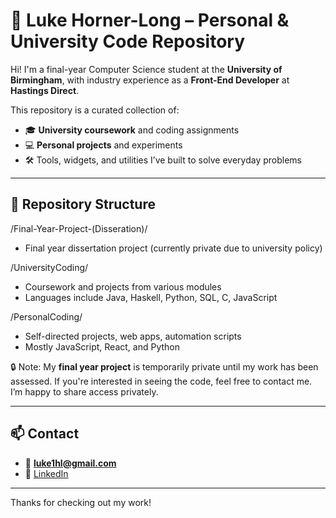 # 👋 Luke Horner-Long – Personal & University Code Repository

Hi! I'm a final-year Computer Science student at the **University of Birmingham**, with industry experience as a **Front-End Developer** at **Hastings Direct**.

This repository is a curated collection of:
- 🎓 **University coursework** and coding assignments
- 💻 **Personal projects** and experiments
- 🛠️ Tools, widgets, and utilities I’ve built to solve everyday problems

---

## 📁 Repository Structure
/Final-Year-Project-(Disseration)/
- Final year dissertation project (currently private due to university policy)

/UniversityCoding/
- Coursework and projects from various modules
- Languages include Java, Haskell, Python, SQL, C, JavaScript

/PersonalCoding/
- Self-directed projects, web apps, automation scripts
- Mostly JavaScript, React, and Python

 🔒 Note: My **final year project** is temporarily private until my work has been assessed. If you're interested in seeing the code, feel free to contact me. I’m happy to share access privately.

---

## 📫 Contact

- 📧 **luke1hl@gmail.com**
- 🔗 [LinkedIn](https://www.linkedin.com/in/lukehornerlong/)

---

Thanks for checking out my work!
